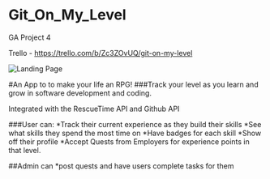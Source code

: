 # Git_On_My_Level
GA Project 4

Trello - https://trello.com/b/Zc3ZOvUQ/git-on-my-level

![Landing Page](https://github.com/zargold/Git_On_My_Level/blob/master/LandingPage.png?raw=true "Screen Shot of MyLevl")

#An App to to make your life an RPG!
###Track your level as you learn and grow in software development and coding. 

Integrated with the RescueTime API and Github API

###User can: 
*Track their current experience as they build their skills 
*See what skills they spend the most time on
*Have badges for each skill
*Show off their profile
*Accept Quests from Employers for experience points in that level.

##Admin can
*post quests and have users complete tasks for them

